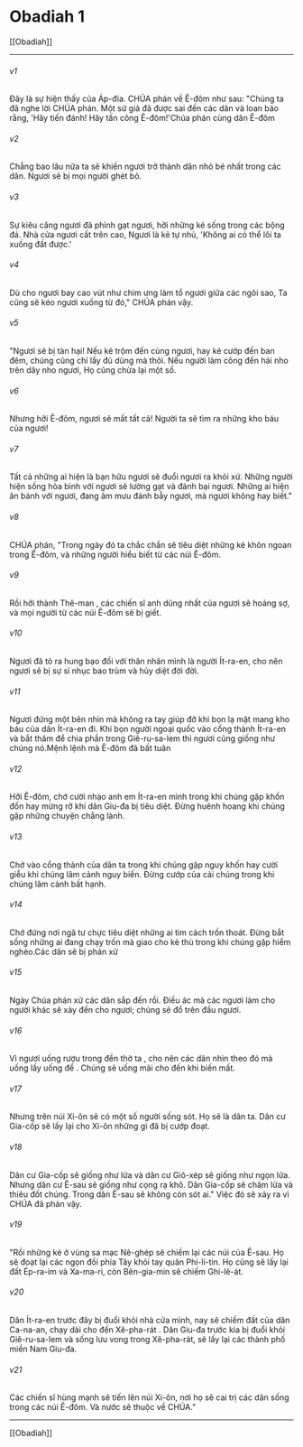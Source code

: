 # Obadiah 1

[[Obadiah]]
***



###### v1 
Đây là sự hiện thấy của Áp-đia. CHÚA phán về Ê-đôm như sau: "Chúng ta đã nghe lời CHÚA phán. Một sứ giả đã được sai đến các dân và loan báo rằng, 'Hãy tiến đánh! Hãy tấn công Ê-đôm!'Chúa phán cùng dân Ê-đôm 

###### v2 
Chẳng bao lâu nữa ta sẽ khiến ngươi trở thành dân nhỏ bé nhất trong các dân. Ngươi sẽ bị mọi người ghét bỏ. 

###### v3 
Sự kiêu căng ngươi đã phỉnh gạt ngươi, hỡi những kẻ sống trong các bộng đá. Nhà cửa ngươi cất trên cao, Ngươi là kẻ tự nhủ, 'Không ai có thể lôi ta xuống đất được.' 

###### v4 
Dù cho ngươi bay cao vút như chim ưng làm tổ ngươi giữa các ngôi sao, Ta cũng sẽ kéo ngươi xuống từ đó," CHÚA phán vậy. 

###### v5 
"Ngươi sẽ bị tàn hại! Nếu kẻ trộm đến cùng ngươi, hay kẻ cướp đến ban đêm, chúng cũng chỉ lấy đủ dùng mà thôi. Nếu người làm công đến hái nho trên dây nho ngươi, Họ cũng chừa lại một số. 

###### v6 
Nhưng hỡi Ê-đôm, ngươi sẽ mất tất cả! Người ta sẽ tìm ra những kho báu của ngươi! 

###### v7 
Tất cả những ai hiện là bạn hữu ngươi sẽ đuổi ngươi ra khỏi xứ. Những người hiện sống hòa bình với ngươi sẽ lường gạt và đánh bại ngươi. Những ai hiện ăn bánh với ngươi, đang âm mưu đánh bẫy ngươi, mà ngươi không hay biết." 

###### v8 
CHÚA phán, "Trong ngày đó ta chắc chắn sẽ tiêu diệt những kẻ khôn ngoan trong Ê-đôm, và những người hiểu biết từ các núi Ê-đôm. 

###### v9 
Rồi hỡi thành Thê-man , các chiến sĩ anh dũng nhất của ngươi sẽ hoảng sợ, và mọi người từ các núi Ê-đôm sẽ bị giết. 

###### v10 
Ngươi đã tỏ ra hung bạo đối với thân nhân mình là người Ít-ra-en, cho nên ngươi sẽ bị sự sỉ nhục bao trùm và hủy diệt đời đời. 

###### v11 
Ngươi đứng một bên nhìn mà không ra tay giúp đỡ khi bọn lạ mặt mang kho báu của dân Ít-ra-en đi. Khi bọn người ngoại quốc vào cổng thành Ít-ra-en và bắt thăm để chia phần trong Giê-ru-sa-lem thì ngươi cũng giống như chúng nó.Mệnh lệnh mà Ê-đôm đã bất tuân 

###### v12 
Hỡi Ê-đôm, chớ cười nhạo anh em Ít-ra-en mình trong khi chúng gặp khốn đốn hay mừng rỡ khi dân Giu-đa bị tiêu diệt. Đừng huênh hoang khi chúng gặp những chuyện chẳng lành. 

###### v13 
Chớ vào cổng thành của dân ta trong khi chúng gặp nguy khốn hay cười giễu khi chúng lâm cảnh nguy biến. Đừng cướp của cải chúng trong khi chúng lâm cảnh bất hạnh. 

###### v14 
Chớ đứng nơi ngã tư chực tiêu diệt những ai tìm cách trốn thoát. Đừng bắt sống những ai đang chạy trốn mà giao cho kẻ thù trong khi chúng gặp hiểm nghèo.Các dân sẽ bị phán xử 

###### v15 
Ngày Chúa phán xử các dân sắp đến rồi. Điều ác mà các ngươi làm cho người khác sẽ xảy đến cho ngươi; chúng sẽ đổ trên đầu ngươi. 

###### v16 
Vì ngươi uống rượu trong đền thờ ta , cho nên các dân nhìn theo đó mà uống lấy uống để . Chúng sẽ uống mãi cho đến khi biến mất. 

###### v17 
Nhưng trên núi Xi-ôn sẽ có một số người sống sót. Họ sẽ là dân ta. Dân cư Gia-cốp sẽ lấy lại cho Xi-ôn những gì đã bị cướp đoạt. 

###### v18 
Dân cư Gia-cốp sẽ giống như lửa và dân cư Giô-xép sẽ giống như ngọn lửa. Nhưng dân cư Ê-sau sẽ giống như cọng rạ khô. Dân Gia-cốp sẽ châm lửa và thiêu đốt chúng. Trong dân Ê-sau sẽ không còn sót ai." Việc đó sẽ xảy ra vì CHÚA đã phán vậy. 

###### v19 
"Rồi những kẻ ở vùng sa mạc Nê-ghép sẽ chiếm lại các núi của Ê-sau. Họ sẽ đoạt lại các ngọn đồi phía Tây khỏi tay quân Phi-li-tin. Họ cũng sẽ lấy lại đất Ép-ra-im và Xa-ma-ri, còn Bên-gia-min sẽ chiếm Ghi-lê-át. 

###### v20 
Dân Ít-ra-en trước đây bị đuổi khỏi nhà cửa mình, nay sẽ chiếm đất của dân Ca-na-an, chạy dài cho đến Xê-pha-rát . Dân Giu-đa trước kia bị đuổi khỏi Giê-ru-sa-lem và sống lưu vong trong Xê-pha-rát, sẽ lấy lại các thành phố miền Nam Giu-đa. 

###### v21 
Các chiến sĩ hùng mạnh sẽ tiến lên núi Xi-ôn, nơi họ sẽ cai trị các dân sống trong các núi Ê-đôm. Và nước sẽ thuộc về CHÚA."

***
[[Obadiah]]
